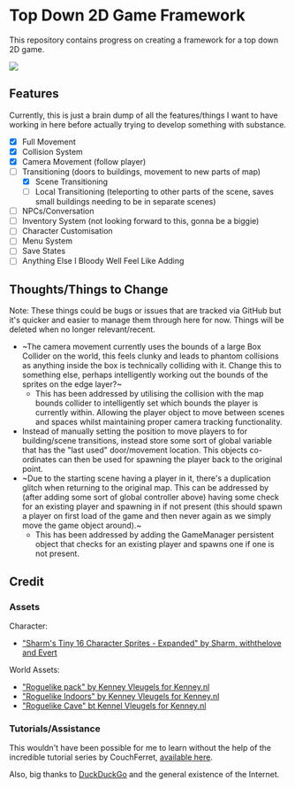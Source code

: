 # Top Down 2D Game Framework

This repository contains progress on creating a framework for a top down 2D game.

![](preview/20200410.gif)

## Features

Currently, this is just a brain dump of all the features/things I want to have working in here before actually trying to develop something with substance.

- [x] Full Movement
- [x] Collision System
- [x] Camera Movement (follow player)
- [ ] Transitioning (doors to buildings, movement to new parts of map)
    - [x] Scene Transitioning 
    - [ ] Local Transitioning (teleporting to other parts of the scene, saves small buildings needing to be in separate scenes)
- [ ] NPCs/Conversation
- [ ] Inventory System (not looking forward to this, gonna be a biggie)
- [ ] Character Customisation
- [ ] Menu System
- [ ] Save States
- [ ] Anything Else I Bloody Well Feel Like Adding

## Thoughts/Things to Change

Note: These things could be bugs or issues that are tracked via GitHub but it's quicker and easier to manage them through here for now. Things will be deleted when no longer relevant/recent.

- ~The camera movement currently uses the bounds of a large Box Collider on the world, this feels clunky and leads to phantom collisions as anything inside the box is technically colliding with it. Change this to something else, perhaps intelligently working out the bounds of the sprites on the edge layer?~
    - This has been addressed by utilising the collision with the map bounds collider to intelligently set which bounds the player is currently within. Allowing the player object to move between scenes and spaces whilst maintaining proper camera tracking functionality.
- Instead of manually setting the position to move players to for building/scene transitions, instead store some sort of global variable that has the "last used" door/movement location. This objects co-ordinates can then be used for spawning the player back to the original point.
- ~Due to the starting scene having a player in it, there's a duplication glitch when returning to the original map. This can be addressed by (after adding some sort of global controller above) having some check for an existing player and spawning in if not present (this should spawn a player on first load of the game and then never again as we simply move the game object around).~
    - This has been addressed by adding the GameManager persistent object that checks for an existing player and spawns one if one is not present.

## Credit

### Assets

Character:
- ["Sharm's Tiny 16 Character Sprites - Expanded" by Sharm, withthelove and Evert](https://opengameart.org/content/tiny-16-expanded-character-sprites)

World Assets:
- ["Roguelike pack" by Kenney Vleugels for Kenney.nl](https://www.kenney.nl/assets/roguelike-rpg-pack) 
- ["Roguelike Indoors" by Kenney Vleugels for Kenney.nl](https://kenney.nl/assets/roguelike-indoors)
- ["Roguelike Cave" bt Kennel Vleugels for Kenney.nl](https://kenney.nl/assets/roguelike-caves-dungeons)

### Tutorials/Assistance

This wouldn't have been possible for me to learn without the help of the incredible tutorial series by CouchFerret, [available here](https://www.youtube.com/playlist?list=PLM83Z6G5iM3k48356VU6e-oXWl_uwwq4F).

Also, big thanks to [DuckDuckGo](https://duckduckgo.com/) and the general existence of the Internet.
